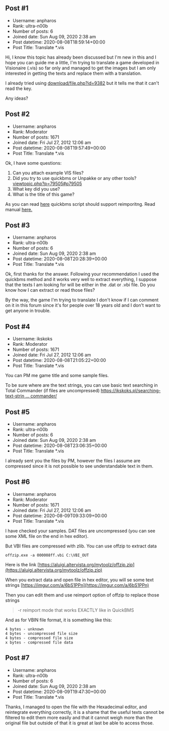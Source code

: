 ## Post #1
- Username: anpharos
- Rank: ultra-n00b
- Number of posts: 6
- Joined date: Sun Aug 09, 2020 2:38 am
- Post datetime: 2020-08-08T18:59:14+00:00
- Post Title: Translate *.vis

Hi, I know this topic has already been discussed but I'm new in this and I hope you can guide me a little, I'm trying to translate a game developed in Visionaire (.vis) so far only and managed to get the images but I am only interested in getting the texts and replace them with a translation. 

I already tried using [download/file.php?id=9382](https://forum.xentax.com/download/file.php?id=9382) but it tells me that it can't read the key. 

Any ideas?
## Post #2
- Username: anpharos
- Rank: Moderator
- Number of posts: 1671
- Joined date: Fri Jul 27, 2012 12:06 am
- Post datetime: 2020-08-08T19:57:49+00:00
- Post Title: Translate *.vis

Ok, I have some questions:

1. Can you attach example VIS files?
2. Did you try to use quickbms or Unpakke or any other tools? [viewtopic.php?p=79505#p79505](https://forum.xentax.com/viewtopic.php?p=79505#p79505)
3. What key did you use?
4. What is the title of this game?


As you can read [here](https://zenhax.com/viewtopic.php?p=6507&sid=9c3f5734def1fd97c59d275fb9e26d1b#p6507) quickbms script 
should support reimporitng. Read manual [here.](https://aluigi.altervista.org/papers/quickbms.txt)
## Post #3
- Username: anpharos
- Rank: ultra-n00b
- Number of posts: 6
- Joined date: Sun Aug 09, 2020 2:38 am
- Post datetime: 2020-08-08T20:28:39+00:00
- Post Title: Translate *.vis

Ok, first thanks for the answer.
Following your recommendation I used the quickbms method and it works very well to extract everything, I suppose that the texts I am looking for will be either in the .dat or .vbi file. Do you know how I can extract or read those files?

By the way, the game I'm trying to translate I don't know if I can comment on it in this forum since it's for people over 18 years old and I don't want to get anyone in trouble.
## Post #4
- Username: ikskoks
- Rank: Moderator
- Number of posts: 1671
- Joined date: Fri Jul 27, 2012 12:06 am
- Post datetime: 2020-08-08T21:05:22+00:00
- Post Title: Translate *.vis

You can PM me game title and some sample files.

To be sure where are the text strings, you can use 
basic text searching in Total Commander (if files are uncompressed)
[https://ikskoks.pl/searching-text-strin ... commander/](https://ikskoks.pl/searching-text-strings-using-total-commander/)
## Post #5
- Username: anpharos
- Rank: ultra-n00b
- Number of posts: 6
- Joined date: Sun Aug 09, 2020 2:38 am
- Post datetime: 2020-08-08T23:06:35+00:00
- Post Title: Translate *.vis

I already sent you the files by PM, however the files I assume are compressed since it is not possible to see understandable text in them.
## Post #6
- Username: anpharos
- Rank: Moderator
- Number of posts: 1671
- Joined date: Fri Jul 27, 2012 12:06 am
- Post datetime: 2020-08-09T09:33:09+00:00
- Post Title: Translate *.vis

I have checked your samples. DAT files are uncompressed (you can see some XML file on the end in hex editor).

But VBI files are compressed with zlib. You can use offzip to extract data

```
offzip.exe -a 000008ff.vbi C:\VBI_OUT
```

Here is the link [https://aluigi.altervista.org/mytoolz/offzip.zip](https://aluigi.altervista.org/mytoolz/offzip.zip)

When you extract data and open file in hex editor, you will se some
text strings [https://imgur.com/a/6bS1PPn](https://imgur.com/a/6bS1PPn)

Then you can edit them and use reimport option of offzip to replace those strings

> -r       reimport mode that works EXACTLY like in QuickBMS

And as for VBIN file format, it is something like this:

```
4 bytes - unknown
4 bytes - uncompressed file size
4 bytes - compressed file size
x bytes - compressed file data
```
## Post #7
- Username: anpharos
- Rank: ultra-n00b
- Number of posts: 6
- Joined date: Sun Aug 09, 2020 2:38 am
- Post datetime: 2020-08-09T19:47:30+00:00
- Post Title: Translate *.vis

Thanks, I managed to open the file with the Hexadecimal editor, and reintegrate everything correctly, it is a shame that the useful texts cannot be filtered to edit them more easily and that it cannot weigh more than the original file but outside of that it is great at last be able to access those.

